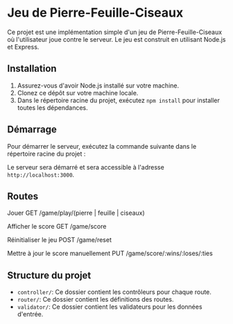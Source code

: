 # Jeu de Pierre-Feuille-Ciseaux

Ce projet est une implémentation simple d'un jeu de Pierre-Feuille-Ciseaux où l'utilisateur joue contre le serveur. Le jeu est construit en utilisant Node.js et Express.

## Installation

1. Assurez-vous d'avoir Node.js installé sur votre machine.
2. Clonez ce dépôt sur votre machine locale.
3. Dans le répertoire racine du projet, exécutez `npm install` pour installer toutes les dépendances.

## Démarrage

Pour démarrer le serveur, exécutez la commande suivante dans le répertoire racine du projet :

Le serveur sera démarré et sera accessible à l'adresse `http://localhost:3000`.

## Routes

Jouer
GET /game/play/(pierre | feuille | ciseaux)

Afficher le score
GET /game/score

Réinitialiser le jeu
POST /game/reset

Mettre à jour le score manuellement
PUT /game/score/:wins/:loses/:ties

## Structure du projet

- `controller/`: Ce dossier contient les contrôleurs pour chaque route.
- `router/`: Ce dossier contient les définitions des routes.
- `validator/`: Ce dossier contient les validateurs pour les données d'entrée.
